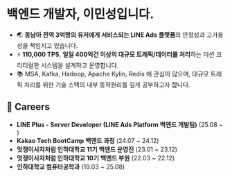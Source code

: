 # 백엔드 개발자, 이민성입니다.

- 🌏 **동남아 전역 3억명의 유저에게 서비스되는 LINE Ads 플랫폼**의 안정성과 고가용성을 책임지고 있습니다.
- ⚡ **110,000 TPS**, **일일 400억건 이상의 대규모 트래픽/데이터를 처리**하는 미션 크리티컬한 시스템을 설계하고 운영합니다.
- 📚 MSA, Kafka, Hadoop, Apache Kylin, Redis 에 관심이 많으며, 대규모 트래픽 처리를 위한 기술 스택의 내부 동작원리를 깊게 공부하고자 합니다.

## 🚀 Careers

- **LINE Plus - Server Developer (LINE Ads Platform 백엔드 개발팀)** (25.08 ~ ) 
- **Kakao Tech BootCamp 백엔드 과정** (24.07 ~ 24.12)
- **멋쟁이사자처럼 인하대학교 11기 백엔드 운영진** (23.01 ~ 23.12)
- **멋쟁이사자처럼 인하대학교 10기 백엔드 부원** (22.03 ~ 22.12)
- **인하대학교 컴퓨터공학과** (19.03 ~ 25.08)

